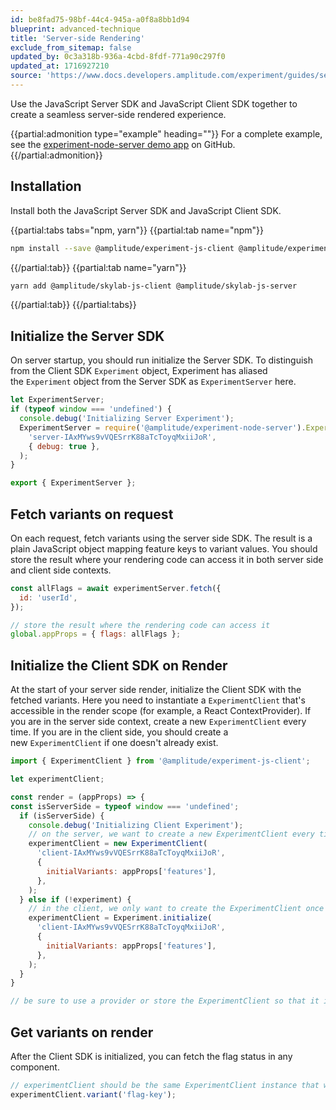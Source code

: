 ```yaml
---
id: be8fad75-98bf-44c4-945a-a0f8a8bb1d94
blueprint: advanced-technique
title: 'Server-side Rendering'
exclude_from_sitemap: false
updated_by: 0c3a318b-936a-4cbd-8fdf-771a90c297f0
updated_at: 1716927210
source: 'https://www.docs.developers.amplitude.com/experiment/guides/server-side-rendering/'
---
```

Use the JavaScript Server SDK and JavaScript Client SDK together to create a seamless server-side rendered experience.

{{partial:admonition type="example" heading=""}}
For a complete example, see the [experiment-node-server demo app](https://github.com/amplitude/experiment-node-server/tree/main/packages/ssr-demo) on GitHub.
{{/partial:admonition}}

## Installation

Install both the JavaScript Server SDK and JavaScript Client SDK.

{{partial:tabs tabs="npm, yarn"}}
{{partial:tab name="npm"}}
```bash
npm install --save @amplitude/experiment-js-client @amplitude/experiment-node-server
```
{{/partial:tab}}
{{partial:tab name="yarn"}}
```bash
yarn add @amplitude/skylab-js-client @amplitude/skylab-js-server
```
{{/partial:tab}}
{{/partial:tabs}}

## Initialize the Server SDK

On server startup, you should run initialize the Server SDK. To distinguish from the Client SDK `Experiment` object, Experiment has aliased the `Experiment` object from the Server SDK as `ExperimentServer` here.

```js
let ExperimentServer;
if (typeof window === 'undefined') {
  console.debug('Initializing Server Experiment');
  ExperimentServer = require('@amplitude/experiment-node-server').Experiment.initialize(
    'server-IAxMYws9vVQESrrK88aTcToyqMxiiJoR',
    { debug: true },
  );
}

export { ExperimentServer };
```

## Fetch variants on request

On each request, fetch variants using the server side SDK. The result is a plain JavaScript object mapping feature keys to variant values. You should store the result where your rendering code can access it in both server side and client side contexts.

```js
const allFlags = await experimentServer.fetch({
  id: 'userId',
});

// store the result where the rendering code can access it
global.appProps = { flags: allFlags };
```

## Initialize the Client SDK on Render

At the start of your server side render, initialize the Client SDK with the fetched variants. Here you need to instantiate a `ExperimentClient` that's accessible in the render scope (for example, a React ContextProvider). If you are in the server side context, create a new `ExperimentClient` every time. If you are in the client side, you should create a new `ExperimentClient` if one doesn't already exist.

```js
import { ExperimentClient } from '@amplitude/experiment-js-client';

let experimentClient;

const render = (appProps) => {
const isServerSide = typeof window === 'undefined';
  if (isServerSide) {
    console.debug('Initializing Client Experiment');
    // on the server, we want to create a new ExperimentClient every time
    experimentClient = new ExperimentClient(
      'client-IAxMYws9vVQESrrK88aTcToyqMxiiJoR',
      {
        initialVariants: appProps['features'],
      },
    );
  } else if (!experiment) {
    // in the client, we only want to create the ExperimentClient once
    experimentClient = Experiment.initialize(
      'client-IAxMYws9vVQESrrK88aTcToyqMxiiJoR',
      {
        initialVariants: appProps['features'],
      },
    );
  }
}

// be sure to use a provider or store the ExperimentClient so that it is accessible in the render scope
```

## Get variants on render

After the Client SDK is initialized, you can fetch the flag status in any component.

```js
// experimentClient should be the same ExperimentClient instance that was instantiated in the previous step
experimentClient.variant('flag-key');
```
